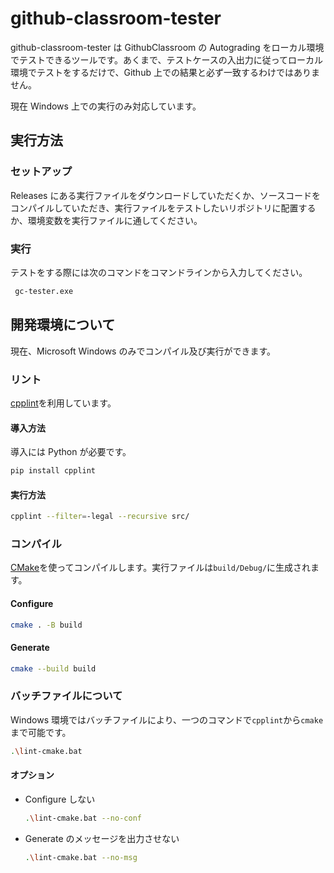 # github-classroom-tester

github-classroom-tester は GithubClassroom の Autograding をローカル環境でテストできるツールです。あくまで、テストケースの入出力に従ってローカル環境でテストをするだけで、Github 上での結果と必ず一致するわけではありません。

現在 Windows 上での実行のみ対応しています。

## 実行方法

### セットアップ

Releases にある実行ファイルをダウンロードしていただくか、ソースコードをコンパイルしていただき、実行ファイルをテストしたいリポジトリに配置するか、環境変数を実行ファイルに通してください。

### 実行

テストをする際には次のコマンドをコマンドラインから入力してください。

```sh
 gc-tester.exe
```

## 開発環境について

現在、Microsoft Windows のみでコンパイル及び実行ができます。

### リント

[cpplint](https://github.com/cpplint/cpplint)を利用しています。

#### 導入方法

導入には Python が必要です。

```sh
pip install cpplint
```

#### 実行方法

```sh
cpplint --filter=-legal --recursive src/
```

### コンパイル

[CMake](https://cmake.org/)を使ってコンパイルします。実行ファイルは`build/Debug/`に生成されます。

#### Configure

```sh
cmake . -B build
```

#### Generate

```sh
cmake --build build
```

### バッチファイルについて

Windows 環境ではバッチファイルにより、一つのコマンドで`cpplint`から`cmake`まで可能です。

```sh
.\lint-cmake.bat
```

#### オプション

- Configure しない

  ```sh
  .\lint-cmake.bat --no-conf
  ```

- Generate のメッセージを出力させない

  ```sh
  .\lint-cmake.bat --no-msg
  ```
